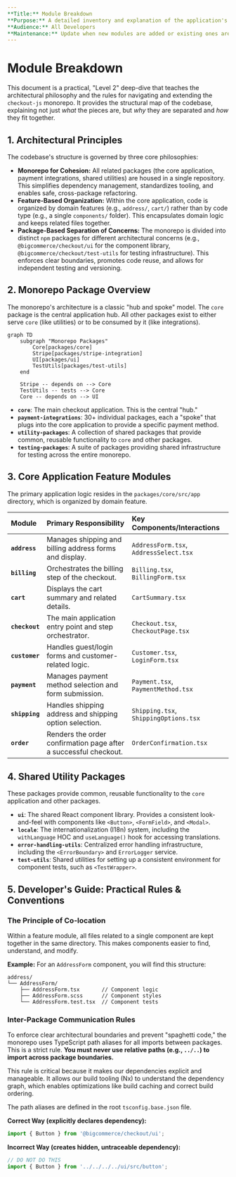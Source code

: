 ```yaml
---
**Title:** Module Breakdown
**Purpose:** A detailed inventory and explanation of the application's feature modules.
**Audience:** All Developers
**Maintenance:** Update when new modules are added or existing ones are significantly changed.
---
```


# Module Breakdown

This document is a practical, "Level 2" deep-dive that teaches the architectural philosophy and the rules for navigating and extending the `checkout-js` monorepo. It provides the structural map of the codebase, explaining not just *what* the pieces are, but *why* they are separated and *how* they fit together.

## 1. Architectural Principles

The codebase's structure is governed by three core philosophies:

*   **Monorepo for Cohesion:** All related packages (the core application, payment integrations, shared utilities) are housed in a single repository. This simplifies dependency management, standardizes tooling, and enables safe, cross-package refactoring.
*   **Feature-Based Organization:** Within the core application, code is organized by domain features (e.g., `address/`, `cart/`) rather than by code type (e.g., a single `components/` folder). This encapsulates domain logic and keeps related files together.
*   **Package-Based Separation of Concerns:** The monorepo is divided into distinct `npm` packages for different architectural concerns (e.g., `@bigcommerce/checkout/ui` for the component library, `@bigcommerce/checkout/test-utils` for testing infrastructure). This enforces clear boundaries, promotes code reuse, and allows for independent testing and versioning.

## 2. Monorepo Package Overview

The monorepo's architecture is a classic "hub and spoke" model. The `core` package is the central application hub. All other packages exist to either serve `core` (like utilities) or to be consumed by it (like integrations).

```mermaid
graph TD
    subgraph "Monorepo Packages"
        Core[packages/core]
        Stripe[packages/stripe-integration]
        UI[packages/ui]
        TestUtils[packages/test-utils]
    end

    Stripe -- depends on --> Core
    TestUtils -- tests --> Core
    Core -- depends on --> UI
```

*   **`core`**: The main checkout application. This is the central "hub."
*   **`payment-integrations`**: 30+ individual packages, each a "spoke" that plugs into the core application to provide a specific payment method.
*   **`utility-packages`**: A collection of shared packages that provide common, reusable functionality to `core` and other packages.
*   **`testing-packages`**: A suite of packages providing shared infrastructure for testing across the entire monorepo.

## 3. Core Application Feature Modules

The primary application logic resides in the `packages/core/src/app` directory, which is organized by domain feature.

| Module | Primary Responsibility | Key Components/Interactions |
| :--- | :--- | :--- |
| **`address`** | Manages shipping and billing address forms and display. | `AddressForm.tsx`, `AddressSelect.tsx` |
| **`billing`** | Orchestrates the billing step of the checkout. | `Billing.tsx`, `BillingForm.tsx` |
| **`cart`** | Displays the cart summary and related details. | `CartSummary.tsx` |
| **`checkout`** | The main application entry point and step orchestrator. | `Checkout.tsx`, `CheckoutPage.tsx` |
| **`customer`** | Handles guest/login forms and customer-related logic. | `Customer.tsx`, `LoginForm.tsx` |
| **`payment`** | Manages payment method selection and form submission. | `Payment.tsx`, `PaymentMethod.tsx` |
| **`shipping`** | Handles shipping address and shipping option selection. | `Shipping.tsx`, `ShippingOptions.tsx` |
| **`order`** | Renders the order confirmation page after a successful checkout. | `OrderConfirmation.tsx` |

## 4. Shared Utility Packages

These packages provide common, reusable functionality to the `core` application and other packages.

*   **`ui`**: The shared React component library. Provides a consistent look-and-feel with components like `<Button>`, `<FormField>`, and `<Modal>`.
*   **`locale`**: The internationalization (I18n) system, including the `withLanguage` HOC and `useLanguage()` hook for accessing translations.
*   **`error-handling-utils`**: Centralized error handling infrastructure, including the `<ErrorBoundary>` and `ErrorLogger` service.
*   **`test-utils`**: Shared utilities for setting up a consistent environment for component tests, such as `<TestWrapper>`.

## 5. Developer's Guide: Practical Rules & Conventions

### The Principle of Co-location
Within a feature module, all files related to a single component are kept together in the same directory. This makes components easier to find, understand, and modify.

**Example:** For an `AddressForm` component, you will find this structure:
```
address/
└── AddressForm/
    ├── AddressForm.tsx       // Component logic
    ├── AddressForm.scss      // Component styles
    └── AddressForm.test.tsx  // Component tests
```

### Inter-Package Communication Rules
To enforce clear architectural boundaries and prevent "spaghetti code," the monorepo uses TypeScript path aliases for all imports between packages. This is a strict rule. **You must never use relative paths (e.g., `../..`) to import across package boundaries.**

This rule is critical because it makes our dependencies explicit and manageable. It allows our build tooling (Nx) to understand the dependency graph, which enables optimizations like build caching and correct build ordering.

The path aliases are defined in the root `tsconfig.base.json` file.

**Correct Way (explicitly declares dependency):**
```typescript
import { Button } from '@bigcommerce/checkout/ui';
```

**Incorrect Way (creates hidden, untraceable dependency):**
```typescript
// DO NOT DO THIS
import { Button } from '../../../../ui/src/button';
```
